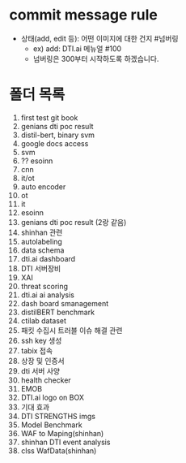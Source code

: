 # commit message rule
- 상태(add, edit 등): 어떤 이미지에 대한 건지 #넘버링
  - ex) add: DTI.ai 메뉴얼 #100
  - 넘버링은 300부터 시작하도록 하겠습니다. 
  
# 폴더 목록
1. first test git book
2. genians dti poc result
3. distil-bert, binary svm
4. google docs access
5. svm
6. ?? esoinn
7. cnn
8. it/ot
9. auto encoder
10. ot
11. it
12. esoinn
13. genians dti poc result (2랑 같음)
14. shinhan 관련
15. autolabeling
16. data schema
17. dti.ai dashboard
18. DTI 서버장비
19. XAI
20. threat scoring
21. dti.ai ai analysis
22. dash board smanagement
23. distilBERT benchmark
24. ctilab dataset
25. 패킷 수집시 트러블 이슈 해결 관련
26. ssh key 생성
27. tabix 접속
28. 상장 및 인증서
29. dti 서버 사양
30. health checker
31. EMOB
32. DTI.ai logo on BOX
33. 기대 효과
34. DTI STRENGTHS imgs
35. Model Benchmark
36. WAF to Maping(shinhan)
37. shinhan DTI event analysis
38. clss WafData(shinhan)
